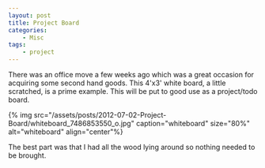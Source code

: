 ```yaml
---
layout: post
title: Project Board
categories:
    - Misc
tags:
    - project
---
```


There was an office move a few weeks ago which was a great occasion for acquiring some second hand goods. This 4'x3' white board, a little scratched, is a prime example. This will be put to good use as a project/todo board.

{% img src="/assets/posts/2012-07-02-Project-Board/whiteboard_7486853550_o.jpg" caption="whiteboard" size="80%" alt="whiteboard" align="center"%}

The best part was that I had all the wood lying around so nothing needed to be brought.